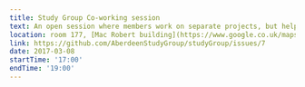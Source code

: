 ```yaml
---
title: Study Group Co-working session
text: An open session where members work on separate projects, but help each other with problems and questions, and share successes.
location: room 177, [Mac Robert building](https://www.google.co.uk/maps/place/MacRobert+Building/@57.1661601,-2.1005384,17z/data=!3m1!4b1!4m5!3m4!1s0x48840e0ef068c1ad:0x797d99d31b672f52!8m2!3d57.1661601!4d-2.0983497)
link: https://github.com/AberdeenStudyGroup/studyGroup/issues/7
date: 2017-03-08
startTime: '17:00'
endTime: '19:00'
---
```

